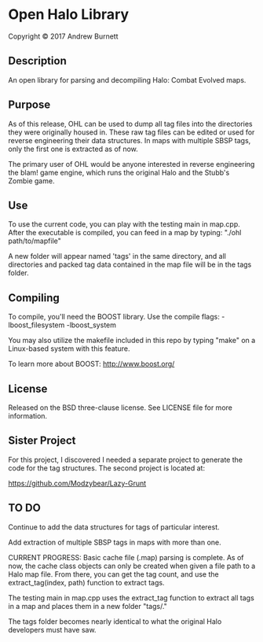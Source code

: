 # Open Halo Library
Copyright &copy; 2017 Andrew Burnett

## Description

An open library for parsing and decompiling Halo: Combat Evolved maps.

## Purpose

As of this release, OHL can be used to dump all tag files into the directories they were originally housed in.
These raw tag files can be edited or used for reverse engineering their data structures.
In maps with multiple SBSP tags, only the first one is extracted as of now.

The primary user of OHL would be anyone interested in reverse engineering
the blam! game engine, which runs the original Halo and the Stubb's Zombie game.

## Use

To use the current code, you can play with the testing main in map.cpp.
After the executable is compiled, you can feed in a map by typing:
"./ohl path/to/mapfile"

A new folder will appear named 'tags' in the same directory, and all directories and packed tag
data contained in the map file will be in the tags folder.

## Compiling

To compile, you'll need the BOOST library.
Use the compile flags: -lboost_filesystem -lboost_system

You may also utilize the makefile included in this repo by typing "make"
on a Linux-based system with this feature.

To learn more about BOOST: http://www.boost.org/

## License

Released on the BSD three-clause license. See LICENSE file for more information.

## Sister Project
For this project, I discovered I needed a separate project to generate
the code for the tag structures. The second project is located at:

https://github.com/Modzybear/Lazy-Grunt

## TO DO

Continue to add the data structures for tags of particular interest.

Add extraction of multiple SBSP tags in maps with more than one.

CURRENT PROGRESS:
Basic cache file (.map) parsing is complete.
As of now, the cache class objects can only be created when given a
file path to a Halo map file. From there, you can get the tag count,
and use the extract_tag(index, path) function to extract tags.

The testing main in map.cpp uses the extract_tag function to extract all
tags in a map and places them in a new folder "tags/."

The tags folder becomes nearly identical to what the original Halo
developers must have saw.
